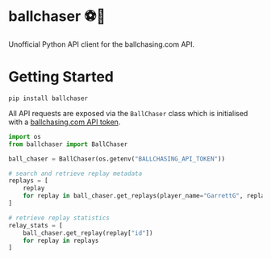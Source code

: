 # ballchaser ⚽️🚗
Unofficial Python API client for the ballchasing.com API.

# Getting Started
```commandline
pip install ballchaser
```
All API requests are exposed via the `BallChaser` class which is initialised with a [ballchasing.com API token](https://ballchasing.com/doc/api#header-authentication).

```python
import os
from ballchaser import BallChaser

ball_chaser = BallChaser(os.getenv("BALLCHASING_API_TOKEN"))

# search and retrieve replay metadata
replays = [
    replay
    for replay in ball_chaser.get_replays(player_name="GarrettG", replay_count=10)
]

# retrieve replay statistics
relay_stats = [
    ball_chaser.get_replay(replay["id"])
    for replay in replays
]
```